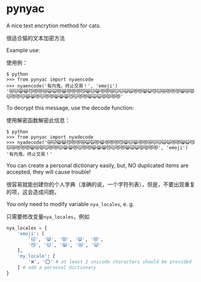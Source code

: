 # pynyac

A nice text encrytion method for cats.

很适合猫的文本加密方法

Example use:

使用例：

```shell
$ python
>>> from pynyac import nyaencode
>>> nyaencode('有内鬼，终止交易！', 'emoji')
'😿🐱😸😹😼😻😻😿😺🙀😻😹😻😻😻😼😸🐱😹😻😻😿😽🐱🙀🙀😻😻😸😺😼🐱😿😻😻😻😸😿😾😽😻😻😽😹😸😻😽😻😻😸😹😸😼😽😻😻😸🙀😺😾😾😻😻'
```

To decrypt this message, use the decode function:

使用解密函数解密此信息：

```shell
$ python
>>> from pynyac import nyadecode
>>> nyadecode('😿🐱😸😹😼😻😻😿😺🙀😻😹😻😻😻😼😸🐱😹😻😻😿😽🐱🙀🙀😻😻😸😺😼🐱😿😻😻😻😸😿😾😽😻😻😽😹😸😻😽😻😻😸😹😸😼😽😻😻😸🙀😺😾😾😻😻', 'emoji')
'有内鬼，终止交易！'
```

You can create a personal dictionary easily, but, NO duplicated items are accepted, they will cause trouble!

很容易就能创建你的个人字典（准确的说，一个字符列表），但是，不要出现重复的项，这会造成问题。

You only need to modify variable `nya_locales`, e. g.

只需要修改变量`nya_locales`，例如

```python
nya_locales = {
    'emoji': [
        '🐱', '😸', '😾', '😺', '😻',
        '😼', '😽', '😹', '😿', '🙀'
    ],
    'my_locale': [
        '❌', '⭕' # at least 2 unicode characters should be provided
    ] # add a personal dictionary
}
```
